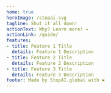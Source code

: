 ```yaml
---
home: true
heroImage: /stopai.svg
tagline: Shut it all down!
actionText: Why? Learn more! →
actionLink: /guide/
features:
- title: Feature 1 Title
  details: Feature 1 Description
- title: Feature 2 Title
  details: Feature 2 Description
- title: Feature 3 Title
  details: Feature 3 Description
footer: Made by StopAI.global with ❤️
---
```

